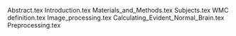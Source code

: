 Abstract.tex
Introduction.tex
Materials_and_Methods.tex
Subjects.tex
WMC definition.tex
Image_processing.tex
Calculating_Evident_Normal_Brain.tex
Preprocessing.tex
    
  